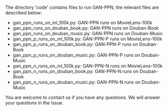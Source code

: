 The  directory 'code' contains files to run GAN-PPN, the relevant files are described below:

- gan_ppn_runs_on_ml_100k.py: GAN-PPN runs on MovieLens-100k
- gan_ppn_runs_on_douban_book.py: GAN-PPN runs on Douban-Book
- gan_ppn_runs_on_douban_music.py: GAN-PPN runs on Douban-Music
- gan_ppn_p_runs_on_ml_100k.py: GAN-PPN-P runs on MovieLens-100k
- gan_ppn_p_runs_on_douban_book.py: GAN-PPN-P runs on Douban-Book
- gan_ppn_p_runs_on_douban_music.py: GAN-PPN-P runs on Douban-Music
- gan_ppn_n_runs_on_ml_100k.py: GAN-PPN-N runs on MovieLens-100k
- gan_ppn_n_runs_on_douban_book.py: GAN-PPN-N runs on Douban-Book
- gan_ppn_n_runs_on_douban_music.py: GAN-PPN-N runs on Douban-Music

You are welcome to contact us if you have any questions. We will answer your questions in the Issue. 